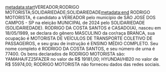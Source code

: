 <metadata:start>VEREADOR;RODRIGO MOTORISTA;SOLIDARIEDADE;SOLIDARIEDADE<metadata:end>
RODRIGO MOTORISTA, é candidato a VEREADOR pelo município de SÃO JOSÉ DOS CAMPOS - SP na eleição MUNICIPAL de 2024 pelo SOLIDARIEDADE (SOLIDARIEDADE). RODRIGO DA COSTA SANTOS é CASADO(A), nasceu em 18/05/1989, se declara do gênero MASCULINO da cor/raça BRANCA, sua ocupação é MOTORISTA DE VEÍCULOS DE TRANSPORTE COLETIVO DE PASSAGEIROS, e seu grau de instrução é ENSINO MÉDIO COMPLETO. Seu nome completo é RODRIGO DA COSTA SANTOS, e seu número de urna é 77400.
Os bens declarados de RODRIGO MOTORISTA são: YAMAHA/FZ25FAZER no valor de R$ 19181,00; HYUNDAI/HB20 no valor de R$ 55974,00; 
RODRIGO MOTORISTA não forneceu dados das redes sociais.